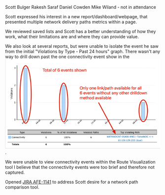 Scott Bulger
Rakesh Saraf
Daniel Cowden
Mike Wiland - not in attendance

Scott expressed his interest in a new report/dashboard/webpage, that presented multiple network delivery paths metrics within a page.

We reviewed saved lists and Scott has a better understanding of how they work, what their limitations are and where they can provide value.

We also look at several reports, but were unable to isolate the event he saw from the initial "Violations by Type - Past 24 hours" graph.  There wasn't any way to drill down past the one connectivity event show in the ![graph](images/drilldown_rpt.jpg).

We were unable to view connectivity events within the Route Visualization tool I believe that the connectivity events were too brief and therefore not captured.

Opened [JIRA AFE-1141](https://appneta.atlassian.net/browse/AFE-1141) to address Scott desire for a network path comparison tool.
